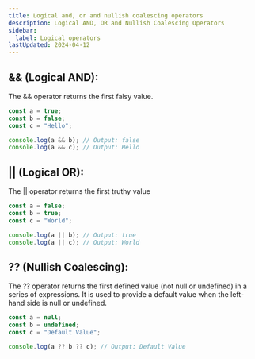 ```yaml
---
title: Logical and, or and nullish coalescing operators 
description: Logical AND, OR and Nullish Coalescing Operators
sidebar:
  label: Logical operators
lastUpdated: 2024-04-12
---
```


## && (Logical AND):

The && operator returns the first falsy value.

```js
const a = true;
const b = false;
const c = "Hello";

console.log(a && b); // Output: false
console.log(a && c); // Output: Hello
```

## || (Logical OR):

The || operator returns the first truthy value

```js 
const a = false;
const b = true;
const c = "World";

console.log(a || b); // Output: true
console.log(a || c); // Output: World
```

## ?? (Nullish Coalescing):

The ?? operator returns the first defined value (not null or undefined) in a series of expressions.
It is used to provide a default value when the left-hand side is null or undefined.

```js 
const a = null;
const b = undefined;
const c = "Default Value";

console.log(a ?? b ?? c); // Output: Default Value
```
